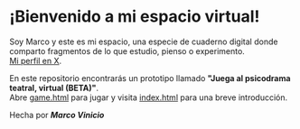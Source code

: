 # ¡Bienvenido a mi espacio virtual!

Soy Marco y este es mi espacio, una especie de cuaderno digital donde comparto fragmentos de lo que estudio, pienso o experimento.  
[Mi perfil en X](https://x.com/vinicio_salto).

En este repositorio encontrarás un prototipo llamado **"Juega al psicodrama teatral, virtual (BETA)"**.  
Abre [game.html](game.html) para jugar y visita [index.html](index.html) para una breve introducción.

Hecha por ***Marco Vinicio*** 
